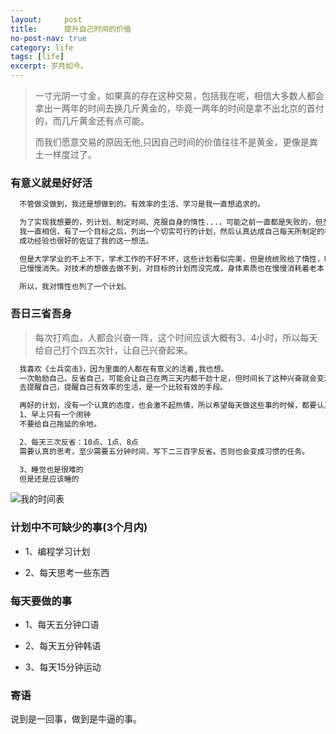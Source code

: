 ```yaml
---
layout:     post
title:      提升自己时间的价值
no-post-nav: true
category: life
tags: [life]
excerpt: 岁月如今。
---
```


> 一寸光阴一寸金，如果真的存在这种交易，包括我在呢，相信大多数人都会拿出一两年的时间去换几斤黄金的，毕竟一两年的时间是拿不出北京的首付的，而几斤黄金还有点可能。
>
> 而我们愿意交易的原因无他,只因自己时间的价值往往不是黄金，更像是粪土一样度过了。

### 有意义就是好好活

```html
  不管做没做到，我还是想做到的。有效率的生活、学习是我一直想追求的。

  为了实现我想要的，列计划、制定时间、克服自身的惰性...，可能之前一直都是失败的，但至少我还没有放弃，自我安慰。
  我一直相信，有了一个目标之后，列出一个切实可行的计划，然后认真达成自己每天所制定的各个事项，这样实现目标一定是水到渠成的事。而且高考的
  成功经验也很好的佐证了我的这一想法。

  但是大学学业的不上不下，学术工作的不好不坏，这些计划看似完美，但是统统败给了惰性，时间一长，慢慢也会习惯这种失败的感觉。所以失败的耻辱感
  已慢慢消失。对技术的想做去做不到，对目标的计划而没完成，身体素质也在慢慢消耗着老本... 惰性猛如虎也。

  所以，我对惰性也列了一个计划。

```

### 吾日三省吾身

> 每次打鸡血，人都会兴奋一阵，这个时间应该大概有3、4小时，所以每天给自己打个四五次针，让自己兴奋起来。

```html 
  我喜欢《士兵突击》，因为里面的人都在有意义的活着,我也想。
  一次勉励自己、反省自己，可能会让自己在两三天内都干劲十足，但时间长了这种兴奋就会变淡，容易遗忘。所以一天分时段
  去提醒自己，提醒自己有效率的生活，是一个比较有效的手段。

  再好的计划，没有一个认真的态度，也会激不起热情，所以希望每天做这些事的时候，都要认真以待。
  1、早上只有一个闹钟
  不要给自己拖延的余地。

  2、每天三次反省：10点、1点、8点
  需要认真的思考，至少需要五分钟时间，写下二三百字反省。否则也会变成习惯的任务。

  3、睡觉也是很难的
  但是还是应该睡的

```

![我的时间表](https://hunzino1.github.io/assets/images/2018/life/time.jpeg)

### 计划中不可缺少的事(3个月内)

- 1、编程学习计划

- 2、每天思考一些东西

### 每天要做的事

- 1、每天五分钟口语

- 2、每天五分钟韩语

- 3、每天15分钟运动

### 寄语

说到是一回事，做到是牛逼的事。
